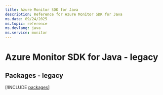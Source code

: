 ```yaml
---
title: Azure Monitor SDK for Java
description: Reference for Azure Monitor SDK for Java
ms.date: 09/24/2025
ms.topic: reference
ms.devlang: java
ms.service: monitor
---
```

# Azure Monitor SDK for Java - legacy
## Packages - legacy
[!INCLUDE [packages](monitor-index.md)]